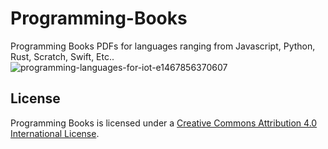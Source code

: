 # Programming-Books

Programming Books PDFs for languages ranging from Javascript, Python, Rust, Scratch, Swift, Etc..
![programming-languages-for-iot-e1467856370607](https://user-images.githubusercontent.com/18353476/28231348-e5bb03a6-689f-11e7-8daf-f7ec618dcbd6.jpg)

## License
Programming Books is licensed under a <a rel="license" href="http://creativecommons.org/licenses/by/4.0/">Creative Commons Attribution 4.0 International License</a>. 
